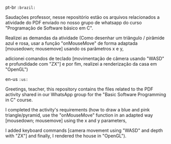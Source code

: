 pt-br `:brazil:`

Saudações professor, nesse repositório estão os arquivos relacionados a atividade do PDF enviado no nosso grupo de whatsapp do curso "Programação de Software básico em C".

Realizei as demandas da atividade (Como desenhar um triângulo / pirâmide azul e rosa, usar a função "onMouseMove" de forma adaptada [mousedown; mousemove] usando os parâmetros x e y,

adicionei comandos de teclado [movimentação de câmera usando "WASD" e profundidade com "ZX"] e por fim, realizei a renderização da casa em "OpenGL")

en-us `:us:`

Greetings, teacher, this repository contains the files related to the PDF activity shared in our WhatsApp group for the "Basic Software Programming in C" course.

I completed the activity's requirements (how to draw a blue and pink triangle/pyramid, use the "onMouseMove" function in an adapted way [mousedown; mousemove] using the x and y parameters,

I added keyboard commands [camera movement using "WASD" and depth with "ZX"] and finally, I rendered the house in "OpenGL").

